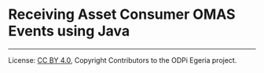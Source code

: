 <!-- SPDX-License-Identifier: CC-BY-4.0 -->
<!-- Copyright Contributors to the ODPi Egeria project. -->

# Receiving Asset Consumer OMAS Events using Java




----
License: [CC BY 4.0](https://creativecommons.org/licenses/by/4.0/),
Copyright Contributors to the ODPi Egeria project.